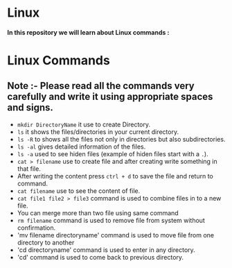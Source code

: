 # Linux
#### In this repository we will learn about Linux commands :
# Linux Commands
## Note :- Please read all the commands very carefully and write it using appropriate spaces and signs.
- `mkdir DirectoryName` it use to create Directory.
- `ls` it shows the files/directories in your current directory.
- `ls -R` to shows all the files not only in directories but also subdirectories.
- `ls -al` gives detailed information of the files.
- `ls -a` used to see hiden files (example of hiden files start with a `.`).
- `cat > filename` use to create file and after creating write something in that file.
- After writing the content press `ctrl + d` to save the file and return to command.
- `cat filename` use to see the content of file.
- `cat file1 file2 > file3` command is used to combine files in to a new file.
- You can merge more than two file using same command
- `rm filename` command is used to remove file from system without confirmation.
- 'mv filename directoryname' command is used to move file from one directory to another
- 'cd directoryname' command is used to enter in any directory.
- 'cd' command is used to come back to previous directory.
